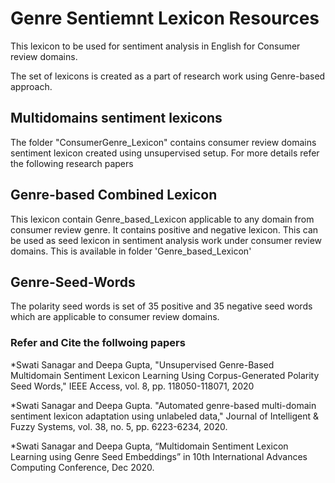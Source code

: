 <h1>Genre Sentiemnt Lexicon Resources</h1>

This lexicon to be used for sentiment analysis in English for Consumer review domains.

The set of lexicons is created as a part of research work using Genre-based approach.

<h2>Multidomains sentiment lexicons</h2>
The folder "ConsumerGenre_Lexicon" contains consumer review domains sentiment lexicon created using unsupervised setup.
For more details refer the following research papers

<h2>Genre-based Combined Lexicon</h2>
This lexicon contain Genre_based_Lexicon applicable to any domain from consumer review genre. It contains positive and negative lexicon. This can be used as seed lexicon in sentiment analysis work under consumer review domains. This is available in folder 'Genre_based_Lexicon'

<h2>Genre-Seed-Words</h2>
The polarity seed words is set of 35 positive and 35 negative seed words which are applicable to consumer review domains.

<h3>Refer and Cite the follwoing papers</h3>

\*Swati Sanagar and Deepa Gupta, "Unsupervised Genre-Based Multidomain Sentiment Lexicon Learning Using Corpus-Generated Polarity Seed Words," IEEE Access, vol. 8, pp. 118050-118071, 2020

\*Swati Sanagar and Deepa Gupta. "Automated genre-based multi-domain sentiment lexicon adaptation using unlabeled data," Journal of Intelligent & Fuzzy Systems, vol. 38, no. 5, pp. 6223-6234, 2020. 

\*Swati Sanagar and Deepa Gupta, “Multidomain Sentiment Lexicon Learning using Genre Seed Embeddings” in 10th International Advances Computing Conference, Dec 2020. 
